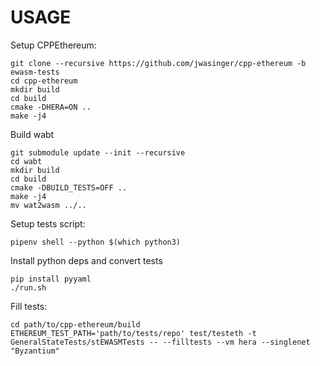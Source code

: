 # USAGE
Setup CPPEthereum:
```
git clone --recursive https://github.com/jwasinger/cpp-ethereum -b ewasm-tests
cd cpp-ethereum
mkdir build
cd build
cmake -DHERA=ON ..
make -j4
```

Build wabt
```
git submodule update --init --recursive
cd wabt
mkdir build
cd build
cmake -DBUILD_TESTS=OFF ..
make -j4
mv wat2wasm ../..
```

Setup tests script:
```
pipenv shell --python $(which python3)
```

Install python deps and convert tests
```
pip install pyyaml
./run.sh
```

Fill tests:
```
cd path/to/cpp-ethereum/build
ETHEREUM_TEST_PATH='path/to/tests/repo' test/testeth -t GeneralStateTests/stEWASMTests -- --filltests --vm hera --singlenet "Byzantium"
```

